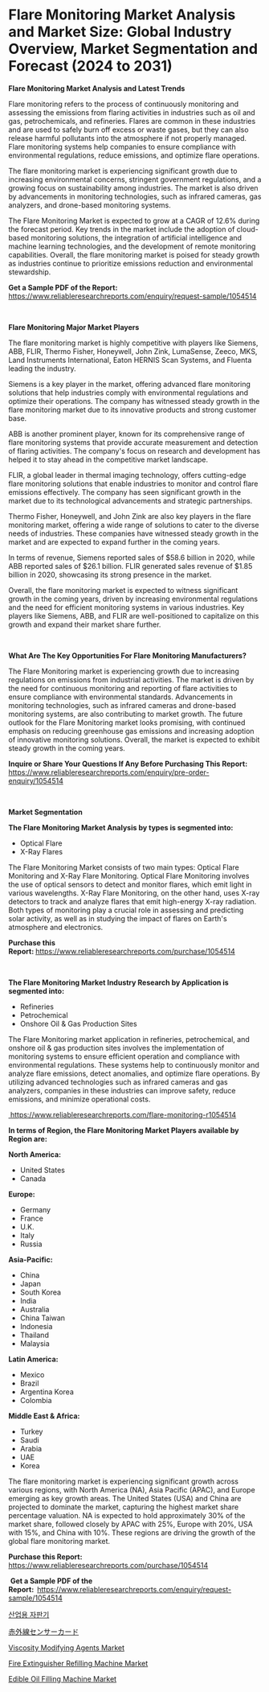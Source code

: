 <p><h1>Flare Monitoring Market Analysis and Market Size: Global Industry Overview, Market Segmentation and Forecast (2024 to 2031)</h1></p><p><strong>Flare Monitoring Market Analysis and Latest Trends</strong></p>
<p><p>Flare monitoring refers to the process of continuously monitoring and assessing the emissions from flaring activities in industries such as oil and gas, petrochemicals, and refineries. Flares are common in these industries and are used to safely burn off excess or waste gases, but they can also release harmful pollutants into the atmosphere if not properly managed. Flare monitoring systems help companies to ensure compliance with environmental regulations, reduce emissions, and optimize flare operations.</p><p>The flare monitoring market is experiencing significant growth due to increasing environmental concerns, stringent government regulations, and a growing focus on sustainability among industries. The market is also driven by advancements in monitoring technologies, such as infrared cameras, gas analyzers, and drone-based monitoring systems.</p><p>The Flare Monitoring Market is expected to grow at a CAGR of 12.6% during the forecast period. Key trends in the market include the adoption of cloud-based monitoring solutions, the integration of artificial intelligence and machine learning technologies, and the development of remote monitoring capabilities. Overall, the flare monitoring market is poised for steady growth as industries continue to prioritize emissions reduction and environmental stewardship.</p></p>
<p><strong>Get a Sample PDF of the Report:&nbsp;</strong> <a href="https://www.reliableresearchreports.com/enquiry/request-sample/1054514">https://www.reliableresearchreports.com/enquiry/request-sample/1054514</a></p>
<p>&nbsp;</p>
<p><strong>Flare Monitoring Major Market Players</strong></p>
<p><p>The flare monitoring market is highly competitive with players like Siemens, ABB, FLIR, Thermo Fisher, Honeywell, John Zink, LumaSense, Zeeco, MKS, Land Instruments International, Eaton HERNIS Scan Systems, and Fluenta leading the industry.</p><p>Siemens is a key player in the market, offering advanced flare monitoring solutions that help industries comply with environmental regulations and optimize their operations. The company has witnessed steady growth in the flare monitoring market due to its innovative products and strong customer base.</p><p>ABB is another prominent player, known for its comprehensive range of flare monitoring systems that provide accurate measurement and detection of flaring activities. The company's focus on research and development has helped it to stay ahead in the competitive market landscape.</p><p>FLIR, a global leader in thermal imaging technology, offers cutting-edge flare monitoring solutions that enable industries to monitor and control flare emissions effectively. The company has seen significant growth in the market due to its technological advancements and strategic partnerships.</p><p>Thermo Fisher, Honeywell, and John Zink are also key players in the flare monitoring market, offering a wide range of solutions to cater to the diverse needs of industries. These companies have witnessed steady growth in the market and are expected to expand further in the coming years.</p><p>In terms of revenue, Siemens reported sales of $58.6 billion in 2020, while ABB reported sales of $26.1 billion. FLIR generated sales revenue of $1.85 billion in 2020, showcasing its strong presence in the market.</p><p>Overall, the flare monitoring market is expected to witness significant growth in the coming years, driven by increasing environmental regulations and the need for efficient monitoring systems in various industries. Key players like Siemens, ABB, and FLIR are well-positioned to capitalize on this growth and expand their market share further.</p></p>
<p>&nbsp;</p>
<p><strong>What Are The Key Opportunities For Flare Monitoring Manufacturers?</strong></p>
<p><p>The Flare Monitoring market is experiencing growth due to increasing regulations on emissions from industrial activities. The market is driven by the need for continuous monitoring and reporting of flare activities to ensure compliance with environmental standards. Advancements in monitoring technologies, such as infrared cameras and drone-based monitoring systems, are also contributing to market growth. The future outlook for the Flare Monitoring market looks promising, with continued emphasis on reducing greenhouse gas emissions and increasing adoption of innovative monitoring solutions. Overall, the market is expected to exhibit steady growth in the coming years.</p></p>
<p><strong>Inquire or Share Your Questions If Any Before Purchasing This Report:</strong> <a href="https://www.reliableresearchreports.com/enquiry/pre-order-enquiry/1054514">https://www.reliableresearchreports.com/enquiry/pre-order-enquiry/1054514</a></p>
<p>&nbsp;</p>
<p><strong>Market Segmentation</strong></p>
<p><strong>The Flare Monitoring Market Analysis by types is segmented into:</strong></p>
<p><ul><li>Optical Flare</li><li>X-Ray Flares</li></ul></p>
<p><p>The Flare Monitoring Market consists of two main types: Optical Flare Monitoring and X-Ray Flare Monitoring. Optical Flare Monitoring involves the use of optical sensors to detect and monitor flares, which emit light in various wavelengths. X-Ray Flare Monitoring, on the other hand, uses X-ray detectors to track and analyze flares that emit high-energy X-ray radiation. Both types of monitoring play a crucial role in assessing and predicting solar activity, as well as in studying the impact of flares on Earth's atmosphere and electronics.</p></p>
<p><strong>Purchase this Report:&nbsp;</strong><a href="https://www.reliableresearchreports.com/purchase/1054514">https://www.reliableresearchreports.com/purchase/1054514</a></p>
<p>&nbsp;</p>
<p><strong>The Flare Monitoring Market Industry Research by Application is segmented into:</strong></p>
<p><ul><li>Refineries</li><li>Petrochemical</li><li>Onshore Oil & Gas Production Sites</li></ul></p>
<p><p>The Flare Monitoring market application in refineries, petrochemical, and onshore oil & gas production sites involves the implementation of monitoring systems to ensure efficient operation and compliance with environmental regulations. These systems help to continuously monitor and analyze flare emissions, detect anomalies, and optimize flare operations. By utilizing advanced technologies such as infrared cameras and gas analyzers, companies in these industries can improve safety, reduce emissions, and minimize operational costs.</p></p>
<p><a href="https://www.reliableresearchreports.com/flare-monitoring-r1054514">&nbsp;https://www.reliableresearchreports.com/flare-monitoring-r1054514</a></p>
<p><strong>In terms of Region, the Flare Monitoring Market Players available by Region are:</strong></p>
<p>
    <p> <strong> North America: </strong>
        <ul>
            <li>United States</li>
            <li>Canada</li>
        </ul>
        </p> 
    <p> <strong> Europe: </strong>
        <ul>
            <li>Germany</li>
            <li>France</li>
            <li>U.K.</li>
            <li>Italy</li>
            <li>Russia</li>
        </ul>
        </p> 
    <p> <strong> Asia-Pacific: </strong>
        <ul>
            <li>China</li>
            <li>Japan</li>
            <li>South Korea</li>
            <li>India</li>
            <li>Australia</li>
            <li>China Taiwan</li>
            <li>Indonesia</li>
            <li>Thailand</li>
            <li>Malaysia</li>
        </ul>
        </p> 
    <p> <strong> Latin America: </strong>
        <ul>
            <li>Mexico</li>
            <li>Brazil</li>
            <li>Argentina Korea</li>
            <li>Colombia</li>
        </ul>
        </p> 
    <p> <strong> Middle East & Africa: </strong>
        <ul>
            <li>Turkey</li>
            <li>Saudi</li>
            <li>Arabia</li>
            <li>UAE</li>
            <li>Korea</li>
        </ul>
    </p>
    </p>
<p><p>The flare monitoring market is experiencing significant growth across various regions, with North America (NA), Asia Pacific (APAC), and Europe emerging as key growth areas. The United States (USA) and China are projected to dominate the market, capturing the highest market share percentage valuation. NA is expected to hold approximately 30% of the market share, followed closely by APAC with 25%, Europe with 20%, USA with 15%, and China with 10%. These regions are driving the growth of the global flare monitoring market.</p></p>
<p><strong>Purchase this Report: </strong><a href="https://www.reliableresearchreports.com/purchase/1054514">https://www.reliableresearchreports.com/purchase/1054514</a></p>
<p>&nbsp;<strong>Get a Sample PDF of the Report:&nbsp;&nbsp;</strong><a href="https://www.reliableresearchreports.com/enquiry/request-sample/1054514">https://www.reliableresearchreports.com/enquiry/request-sample/1054514</a></p>
<p><strong></strong></p>
<p><p><a href="https://github.com/GabrielBlanda5656/Market-Research-Report-List-1/blob/main/172054835223.md">산업용 자판기</a></p><p><a href="https://github.com/bucuel854722/Market-Research-Report-List-1/blob/main/695151338484.md">赤外線センサーカード</a></p><p><a href="https://issuu.com/reportprime-2/docs/viscosity-modifying-agents-market-size-2030.pptx">Viscosity Modifying Agents Market</a></p><p><a href="https://github.com/johnbach50/Market-Research-Report-List-3/blob/main/fire-extinguisher-refilling-machine-market.md">Fire Extinguisher Refilling Machine Market</a></p><p><a href="https://github.com/lylyparadise/Market-Research-Report-List-3/blob/main/edible-oil-filling-machine-market.md">Edible Oil Filling Machine Market</a></p></p>